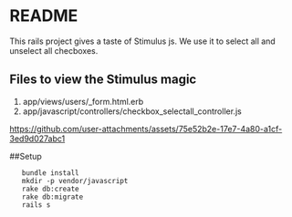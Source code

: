 # README

This rails project gives a taste of Stimulus js. We use it to select all and unselect all checboxes. 

## Files to view the Stimulus magic
1. app/views/users/_form.html.erb
2. app/javascript/controllers/checkbox_selectall_controller.js


https://github.com/user-attachments/assets/75e52b2e-17e7-4a80-a1cf-3ed9d027abc1

##Setup

 ```
    bundle install 
    mkdir -p vendor/javascript
    rake db:create 
    rake db:migrate
    rails s
 ```
